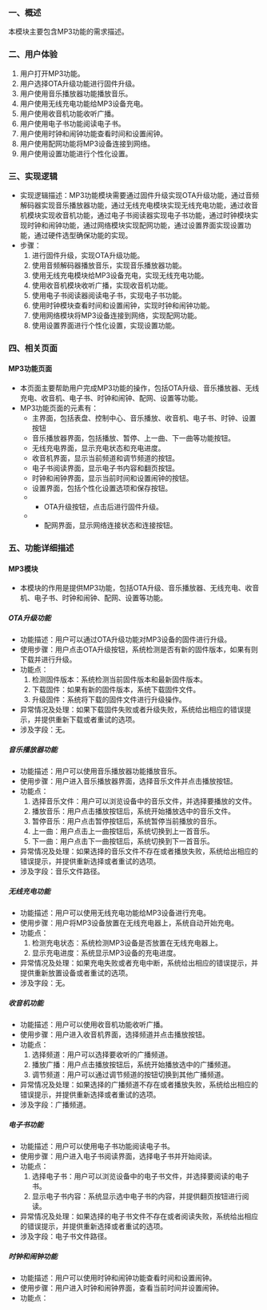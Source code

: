 ### 一、概述

本模块主要包含MP3功能的需求描述。

### 二、用户体验

1. 用户打开MP3功能。
2. 用户选择OTA升级功能进行固件升级。
3. 用户使用音乐播放器功能播放音乐。
4. 用户使用无线充电功能给MP3设备充电。
5. 用户使用收音机功能收听广播。
6. 用户使用电子书功能阅读电子书。
7. 用户使用时钟和闹钟功能查看时间和设置闹钟。
8. 用户使用配网功能将MP3设备连接到网络。
9. 用户使用设置功能进行个性化设置。

### 三、实现逻辑

- 实现逻辑描述：MP3功能模块需要通过固件升级实现OTA升级功能，通过音频解码器实现音乐播放器功能，通过无线充电模块实现无线充电功能，通过收音机模块实现收音机功能，通过电子书阅读器实现电子书功能，通过时钟模块实现时钟和闹钟功能，通过网络模块实现配网功能，通过设置界面实现设置功能，通过硬件选型确保功能的实现。
- 步骤：
    1. 进行固件升级，实现OTA升级功能。
    2. 使用音频解码器播放音乐，实现音乐播放器功能。
    3. 使用无线充电模块给MP3设备充电，实现无线充电功能。
    4. 使用收音机模块收听广播，实现收音机功能。
    5. 使用电子书阅读器阅读电子书，实现电子书功能。
    6. 使用时钟模块查看时间和设置闹钟，实现时钟和闹钟功能。
    7. 使用网络模块将MP3设备连接到网络，实现配网功能。
    8. 使用设置界面进行个性化设置，实现设置功能。

### 四、相关页面

#### MP3功能页面
- 本页面主要帮助用户完成MP3功能的操作，包括OTA升级、音乐播放器、无线充电、收音机、电子书、时钟和闹钟、配网、设置等功能。
- MP3功能页面的元素有：
    - 主界面，包括表盘、控制中心、音乐播放、收音机、电子书、时钟、设置按钮
    - 音乐播放器界面，包括播放、暂停、上一曲、下一曲等功能按钮。
    - 无线充电界面，显示充电状态和充电进度。
    - 收音机界面，显示当前频道和调节频道的按钮。
    - 电子书阅读界面，显示电子书内容和翻页按钮。
    - 时钟和闹钟界面，显示当前时间和设置闹钟的按钮。
    - 设置界面，包括个性化设置选项和保存按钮。
    - - OTA升级按钮，点击后进行固件升级。
    - - 配网界面，显示网络连接状态和连接按钮。

### 五、功能详细描述

#### MP3模块

- 本模块的作用是提供MP3功能，包括OTA升级、音乐播放器、无线充电、收音机、电子书、时钟和闹钟、配网、设置等功能。

##### OTA升级功能

- 功能描述：用户可以通过OTA升级功能对MP3设备的固件进行升级。
- 使用步骤：用户点击OTA升级按钮，系统检测是否有新的固件版本，如果有则下载并进行升级。
- 功能点：
    1. 检测固件版本：系统检测当前固件版本和最新固件版本。
    2. 下载固件：如果有新的固件版本，系统下载固件文件。
    3. 升级固件：系统将下载的固件文件进行升级操作。
- 异常情况及处理：如果下载固件失败或者升级失败，系统给出相应的错误提示，并提供重新下载或者重试的选项。
- 涉及字段：无。

##### 音乐播放器功能

- 功能描述：用户可以使用音乐播放器功能播放音乐。
- 使用步骤：用户进入音乐播放器界面，选择音乐文件并点击播放按钮。
- 功能点：
    1. 选择音乐文件：用户可以浏览设备中的音乐文件，并选择要播放的文件。
    2. 播放音乐：用户点击播放按钮后，系统开始播放选中的音乐文件。
    3. 暂停音乐：用户点击暂停按钮后，系统暂停当前播放的音乐。
    4. 上一曲：用户点击上一曲按钮后，系统切换到上一首音乐。
    5. 下一曲：用户点击下一曲按钮后，系统切换到下一首音乐。
- 异常情况及处理：如果选择的音乐文件不存在或者播放失败，系统给出相应的错误提示，并提供重新选择或者重试的选项。
- 涉及字段：音乐文件路径。

##### 无线充电功能

- 功能描述：用户可以使用无线充电功能给MP3设备进行充电。
- 使用步骤：用户将MP3设备放置在无线充电器上，系统自动开始充电。
- 功能点：
    1. 检测充电状态：系统检测MP3设备是否放置在无线充电器上。
    2. 显示充电进度：系统显示MP3设备的充电进度。
- 异常情况及处理：如果充电失败或者充电中断，系统给出相应的错误提示，并提供重新放置设备或者重试的选项。
- 涉及字段：无。

##### 收音机功能

- 功能描述：用户可以使用收音机功能收听广播。
- 使用步骤：用户进入收音机界面，选择频道并点击播放按钮。
- 功能点：
    1. 选择频道：用户可以选择要收听的广播频道。
    2. 播放广播：用户点击播放按钮后，系统开始播放选中的广播频道。
    3. 调节频道：用户可以通过调节频道的按钮切换到其他广播频道。
- 异常情况及处理：如果选择的广播频道不存在或者播放失败，系统给出相应的错误提示，并提供重新选择或者重试的选项。
- 涉及字段：广播频道。

##### 电子书功能

- 功能描述：用户可以使用电子书功能阅读电子书。
- 使用步骤：用户进入电子书阅读界面，选择电子书并开始阅读。
- 功能点：
    1. 选择电子书：用户可以浏览设备中的电子书文件，并选择要阅读的电子书。
    2. 显示电子书内容：系统显示选中电子书的内容，并提供翻页按钮进行阅读。
- 异常情况及处理：如果选择的电子书文件不存在或者阅读失败，系统给出相应的错误提示，并提供重新选择或者重试的选项。
- 涉及字段：电子书文件路径。

##### 时钟和闹钟功能

- 功能描述：用户可以使用时钟和闹钟功能查看时间和设置闹钟。
- 使用步骤：用户进入时钟和闹钟界面，查看当前时间并设置闹钟。
- 功能点：
    